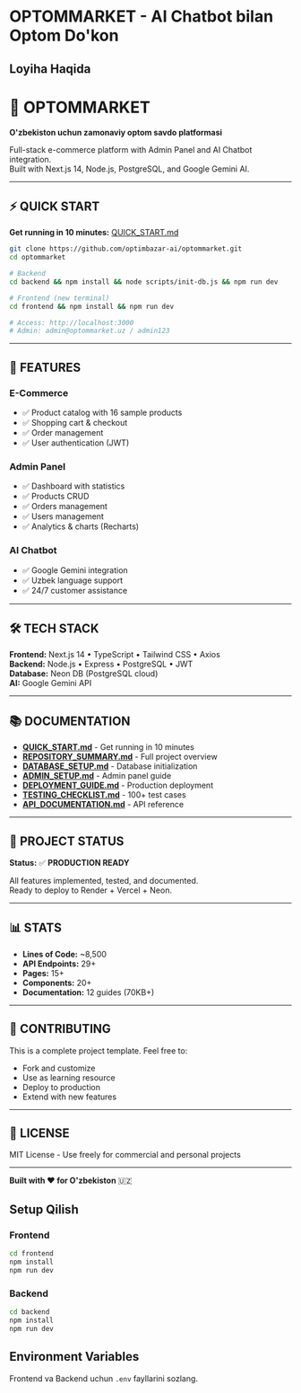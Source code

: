 # OPTOMMARKET - AI Chatbot bilan Optom Do'kon

## Loyiha Haqida
# 🛒 OPTOMMARKET

**O'zbekiston uchun zamonaviy optom savdo platformasi**

Full-stack e-commerce platform with Admin Panel and AI Chatbot integration.  
Built with Next.js 14, Node.js, PostgreSQL, and Google Gemini AI.

---

## ⚡ QUICK START

**Get running in 10 minutes:** [QUICK_START.md](./QUICK_START.md)

```bash
git clone https://github.com/optimbazar-ai/optommarket.git
cd optommarket

# Backend
cd backend && npm install && node scripts/init-db.js && npm run dev

# Frontend (new terminal)
cd frontend && npm install && npm run dev

# Access: http://localhost:3000
# Admin: admin@optommarket.uz / admin123
```

---

## 🚀 FEATURES

### **E-Commerce**
- ✅ Product catalog with 16 sample products
- ✅ Shopping cart & checkout
- ✅ Order management
- ✅ User authentication (JWT)

### **Admin Panel**
- ✅ Dashboard with statistics
- ✅ Products CRUD
- ✅ Orders management
- ✅ Users management
- ✅ Analytics & charts (Recharts)

### **AI Chatbot**
- ✅ Google Gemini integration
- ✅ Uzbek language support
- ✅ 24/7 customer assistance

---

## 🛠️ TECH STACK

**Frontend:** Next.js 14 • TypeScript • Tailwind CSS • Axios  
**Backend:** Node.js • Express • PostgreSQL • JWT  
**Database:** Neon DB (PostgreSQL cloud)  
**AI:** Google Gemini API

---

## 📚 DOCUMENTATION

- **[QUICK_START.md](./QUICK_START.md)** - Get running in 10 minutes
- **[REPOSITORY_SUMMARY.md](./REPOSITORY_SUMMARY.md)** - Full project overview
- **[DATABASE_SETUP.md](./DATABASE_SETUP.md)** - Database initialization
- **[ADMIN_SETUP.md](./ADMIN_SETUP.md)** - Admin panel guide
- **[DEPLOYMENT_GUIDE.md](./DEPLOYMENT_GUIDE.md)** - Production deployment
- **[TESTING_CHECKLIST.md](./TESTING_CHECKLIST.md)** - 100+ test cases
- **[API_DOCUMENTATION.md](./backend/API_DOCUMENTATION.md)** - API reference

---

## 🎯 PROJECT STATUS

**Status:** ✅ **PRODUCTION READY**

All features implemented, tested, and documented.  
Ready to deploy to Render + Vercel + Neon.

---

## 📊 STATS

- **Lines of Code:** ~8,500
- **API Endpoints:** 29+
- **Pages:** 15+
- **Components:** 20+
- **Documentation:** 12 guides (70KB+)

---

## 🤝 CONTRIBUTING

This is a complete project template. Feel free to:
- Fork and customize
- Use as learning resource
- Deploy to production
- Extend with new features

---

## 📄 LICENSE

MIT License - Use freely for commercial and personal projects

---

**Built with ❤️ for O'zbekiston** 🇺🇿

## Setup Qilish

### Frontend
```bash
cd frontend
npm install
npm run dev
```

### Backend
```bash
cd backend
npm install
npm run dev
```

## Environment Variables
Frontend va Backend uchun `.env` fayllarini sozlang.
